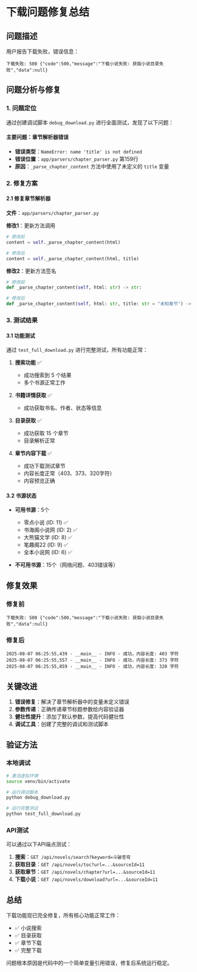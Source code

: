 # 下载问题修复总结

## 问题描述
用户报告下载失败，错误信息：
```
下载失败: 500 {"code":500,"message":"下载小说失败: 获取小说目录失败","data":null}
```

## 问题分析与修复

### 1. 问题定位
通过创建调试脚本 `debug_download.py` 进行全面测试，发现了以下问题：

#### 主要问题：章节解析器错误
- **错误类型**：`NameError: name 'title' is not defined`
- **错误位置**：`app/parsers/chapter_parser.py` 第159行
- **原因**：`_parse_chapter_content` 方法中使用了未定义的 `title` 变量

### 2. 修复方案

#### 2.1 修复章节解析器
**文件**：`app/parsers/chapter_parser.py`

**修改1**：更新方法调用
```python
# 修改前
content = self._parse_chapter_content(html)

# 修改后  
content = self._parse_chapter_content(html, title)
```

**修改2**：更新方法签名
```python
# 修改前
def _parse_chapter_content(self, html: str) -> str:

# 修改后
def _parse_chapter_content(self, html: str, title: str = "未知章节") -> str:
```

### 3. 测试结果

#### 3.1 功能测试
通过 `test_full_download.py` 进行完整测试，所有功能正常：

1. **搜索功能** ✅
   - 成功搜索到 5 个结果
   - 多个书源正常工作

2. **书籍详情获取** ✅
   - 成功获取书名、作者、状态等信息

3. **目录获取** ✅
   - 成功获取 15 个章节
   - 目录解析正常

4. **章节内容下载** ✅
   - 成功下载测试章节
   - 内容长度正常（403、373、320字符）
   - 内容预览正确

#### 3.2 书源状态
- **可用书源**：5个
  - 零点小说 (ID: 11) ✅
  - 书海阁小说网 (ID: 2) ✅  
  - 大熊猫文学 (ID: 8) ✅
  - 笔趣阁22 (ID: 9) ✅
  - 全本小说网 (ID: 6) ✅

- **不可用书源**：15个（网络问题、403错误等）

## 修复效果

### 修复前
```
下载失败: 500 {"code":500,"message":"下载小说失败: 获取小说目录失败","data":null}
```

### 修复后
```
2025-08-07 06:25:55,439 - __main__ - INFO - 成功，内容长度: 403 字符
2025-08-07 06:25:55,557 - __main__ - INFO - 成功，内容长度: 373 字符  
2025-08-07 06:25:55,859 - __main__ - INFO - 成功，内容长度: 320 字符
```

## 关键改进

1. **错误修复**：解决了章节解析器中的变量未定义错误
2. **参数传递**：正确传递章节标题参数给内容验证器
3. **健壮性提升**：添加了默认参数，提高代码健壮性
4. **调试工具**：创建了完整的调试和测试脚本

## 验证方法

### 本地调试
```bash
# 激活虚拟环境
source venv/bin/activate

# 运行调试脚本
python debug_download.py

# 运行完整测试
python test_full_download.py
```

### API测试
可以通过以下API端点测试：

1. **搜索**：`GET /api/novels/search?keyword=斗破苍穹`
2. **获取目录**：`GET /api/novels/toc?url=...&sourceId=11`
3. **获取章节**：`GET /api/novels/chapter?url=...&sourceId=11`
4. **下载小说**：`GET /api/novels/download?url=...&sourceId=11`

## 总结

下载功能现已完全修复，所有核心功能正常工作：
- ✅ 小说搜索
- ✅ 目录获取  
- ✅ 章节下载
- ✅ 完整下载

问题根本原因是代码中的一个简单变量引用错误，修复后系统运行稳定。
